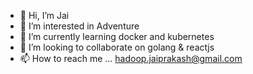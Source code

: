 - 👋 Hi, I’m Jai
- 👀 I’m interested in Adventure
- 🌱 I’m currently learning docker and kubernetes
- 💞️ I’m looking to collaborate on golang & reactjs
- 📫 How to reach me ... hadoop.jaiprakash@gmail.com

<!---
singh-ja/singh-ja is a ✨ special ✨ repository because its `README.md` (this file) appears on your GitHub profile.
You can click the Preview link to take a look at your changes.
--->

